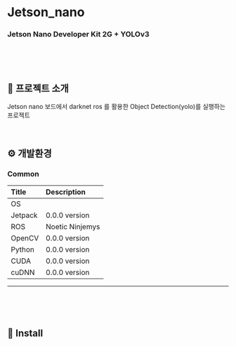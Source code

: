 # Jetson_nano
### Jetson Nano Developer Kit 2G + YOLOv3

<br><br><br>

## :hammer: 프로젝트 소개
Jetson nano 보드에서 darknet ros 를 활용한 Object Detection(yolo)를 실행하는 프로젝트

<br>


## ⚙️ 개발환경

### Common 
|   **Title** |   **Description**   |
|:--------    |       :-------------|
|OS           |      |
|Jetpack      |0.0.0 version      |
|ROS          |Noetic Ninjemys    |
|OpenCV       |0.0.0 version      |
|Python       |0.0.0 version      |
|CUDA         |0.0.0 version      |
|cuDNN        |0.0.0 version      |

---

<br><br><br>


## :pushpin: Install



